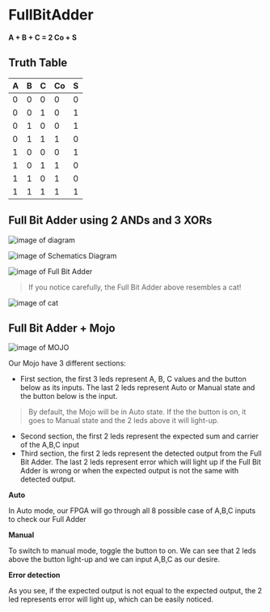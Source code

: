 # FullBitAdder

**A + B + C = 2  Co + S**

## Truth Table

A | B | C | Co | S
------------ | ------------- | ------------- | ------------- | -------------
0 | 0 | 0 | 0 | 0
0 | 0 | 1 | 0 | 1
0 | 1 | 0 | 0 | 1
0 | 1 | 1 | 1 | 0
1 | 0 | 0 | 0 | 1
1 | 0 | 1 | 1 | 0
1 | 1 | 0 | 1 | 0
1 | 1 | 1 | 1 | 1

## Full Bit Adder using 2 ANDs and 3 XORs

![image of diagram]()

![image of Schematics Diagram]()

![image of Full Bit Adder]()

> If you notice carefully, the Full Bit Adder above resembles a cat!

![image of cat]()

## Full Bit Adder + Mojo

![image of MOJO]()

Our Mojo have 3 different sections:
* First section, the first 3 leds represent A, B, C values and the button below as its inputs. The last 2 leds represent Auto or Manual state and the button below is the input.
> By default, the Mojo will be in Auto state. If the the button is on, it goes to Manual state and the 2 leds above it will light-up.
* Second section, the first 2 leds represent the expected sum and carrier of the A,B,C input
* Third section, the first 2 leds represent the detected output from the Full Bit Adder. The last 2 leds represent error which will light up if the Full Bit Adder is wrong or when the expected output is not the same with detected output.


**Auto**

In Auto mode, our FPGA will go through all 8 possible case of A,B,C inputs to check our Full Adder


**Manual**

To switch to manual mode, toggle the button to on. We can see that 2 leds above the button light-up and we can input A,B,C as our desire.


**Error detection**

As you see, if the expected output is not equal to the expected output, the 2 led represents error will light up, which can be easily noticed.

